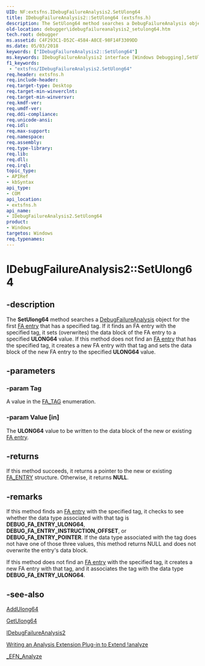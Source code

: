 ```yaml
---
UID: NF:extsfns.IDebugFailureAnalysis2.SetUlong64
title: IDebugFailureAnalysis2::SetUlong64 (extsfns.h)
description: The SetUlong64 method searches a DebugFailureAnalysis object for the first FA entry that has a specified tag. If it finds an FA entry with the specified tag, it sets (overwrites) the data block of the FA entry to a specified ULONG64 value.
old-location: debugger\idebugfailureanalysis2_setulong64.htm
tech.root: debugger
ms.assetid: C4F293C1-D52C-4584-A8CE-98F14F3309DD
ms.date: 05/03/2018
keywords: ["IDebugFailureAnalysis2::SetUlong64"]
ms.keywords: IDebugFailureAnalysis2 interface [Windows Debugging],SetUlong64 method, IDebugFailureAnalysis2.SetUlong64, IDebugFailureAnalysis2::SetUlong64, SetUlong64, SetUlong64 method [Windows Debugging], SetUlong64 method [Windows Debugging],IDebugFailureAnalysis2 interface, debugger.idebugfailureanalysis2_setextensionulong64, debugger.idebugfailureanalysis2_setulong64, extsfns/IDebugFailureAnalysis2::SetUlong64
f1_keywords:
 - "extsfns/IDebugFailureAnalysis2.SetUlong64"
req.header: extsfns.h
req.include-header: 
req.target-type: Desktop
req.target-min-winverclnt: 
req.target-min-winversvr: 
req.kmdf-ver: 
req.umdf-ver: 
req.ddi-compliance: 
req.unicode-ansi: 
req.idl: 
req.max-support: 
req.namespace: 
req.assembly: 
req.type-library: 
req.lib: 
req.dll: 
req.irql: 
topic_type:
- APIRef
- kbSyntax
api_type:
- COM
api_location:
- extsfns.h
api_name:
- IDebugFailureAnalysis2.SetUlong64
product:
- Windows
targetos: Windows
req.typenames: 
---
```


# IDebugFailureAnalysis2::SetUlong64


## -description


The <b>SetUlong64</b> method searches a <a href="https://docs.microsoft.com/windows-hardware/drivers/ddi/extsfns/nn-extsfns-idebugfailureanalysis2">DebugFailureAnalysis</a> object for the first <a href="https://docs.microsoft.com/windows-hardware/drivers/debugger/failure-analysis-entries">FA entry</a> that has a specified tag. If it finds an FA entry with the specified tag, it sets (overwrites) the data block of the FA entry to a specified <b>ULONG64</b> value.  If this method does not find an <a href="https://docs.microsoft.com/windows-hardware/drivers/debugger/failure-analysis-entries">FA entry</a> that has the specified tag, it creates a new FA entry with that tag and sets the data block of the new FA entry to the specified <b>ULONG64</b> value.


## -parameters




### -param Tag

A value in the <a href="https://docs.microsoft.com/windows-hardware/drivers/debugger/writing-an-analysis-extension-to-extend--analyze">FA_TAG</a> enumeration.


### -param Value [in]

The <b>ULONG64</b> value to be written to the data block of the new or existing <a href="https://docs.microsoft.com/windows-hardware/drivers/debugger/failure-analysis-entries">FA entry</a>.


## -returns



If this method succeeds, it returns a pointer to the new or existing <a href="https://docs.microsoft.com/windows-hardware/drivers/ddi/extsfns/ns-extsfns-_fa_entry">FA_ENTRY</a> structure. Otherwise, it returns <b>NULL</b>.




## -remarks



If this method finds an <a href="https://docs.microsoft.com/windows-hardware/drivers/debugger/failure-analysis-entries">FA entry</a> with the specified tag, it checks to see whether the data type associated with that tag is <b>DEBUG_FA_ENTRY_ULONG64</b>, <b>DEBUG_FA_ENTRY_INSTRUCTION_OFFSET</b>, or <b>DEBUG_FA_ENTRY_POINTER</b>. If the data type associated with the tag does not have one of those three values, this method returns NULL and does not overwrite the entry's data block.

If this method does not find an <a href="https://docs.microsoft.com/windows-hardware/drivers/debugger/failure-analysis-entries">FA entry</a> with the specified tag, it creates a new FA entry with that tag, and it associates the tag with the data type  <b>DEBUG_FA_ENTRY_ULONG64</b>. 




## -see-also




<a href="https://docs.microsoft.com/windows-hardware/drivers/ddi/extsfns/nf-extsfns-idebugfailureanalysis2-addulong64">AddUlong64</a>



<a href="https://docs.microsoft.com/windows-hardware/drivers/ddi/extsfns/nf-extsfns-idebugfailureanalysis2-getulong64">GetUlong64</a>



<a href="https://docs.microsoft.com/windows-hardware/drivers/ddi/extsfns/nn-extsfns-idebugfailureanalysis2">IDebugFailureAnalysis2</a>



<a href="https://docs.microsoft.com/windows-hardware/drivers/debugger/writing-an-analysis-extension-to-extend--analyze">Writing an Analysis Extension Plug-in to Extend !analyze</a>



<a href="https://docs.microsoft.com/windows-hardware/drivers/ddi/extsfns/nc-extsfns-ext_analysis_plugin">_EFN_Analyze</a>
 

 

